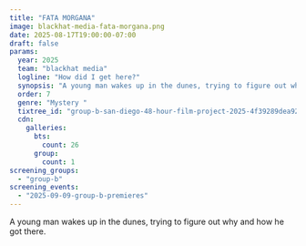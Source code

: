 ```yaml
---
title: "FATA MORGANA"
image: blackhat-media-fata-morgana.png
date: 2025-08-17T19:00:00-07:00
draft: false
params:
  year: 2025
  team: "blackhat media"
  logline: "How did I get here?"
  synopsis: "A young man wakes up in the dunes, trying to figure out why and how he got there."
  order: 7
  genre: "Mystery "
  tixtree_id: "group-b-san-diego-48-hour-film-project-2025-4f39289dea92"
  cdn:
    galleries:
      bts:
        count: 26
      group:
        count: 1
screening_groups:
  - "group-b"
screening_events:
  - "2025-09-09-group-b-premieres"
---
```


A young man wakes up in the dunes, trying to figure out why and how he got there.

